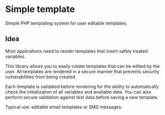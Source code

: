Simple template
===============

Simple PHP templating system for user editable templates.

Idea
----

Most applications need to render templates that insert safely treated variables.

This library allows you to easily create templates that can be edited by the user. All templates are rendered in a secure manner that prevents security vulnerabilities from being created.

Each template is validated before rendering for the ability to automatically check the initialization of all variables and available data. You can also perform secure validation against test data before saving a new template.

Typical use: editable email templates or SMS messages.
